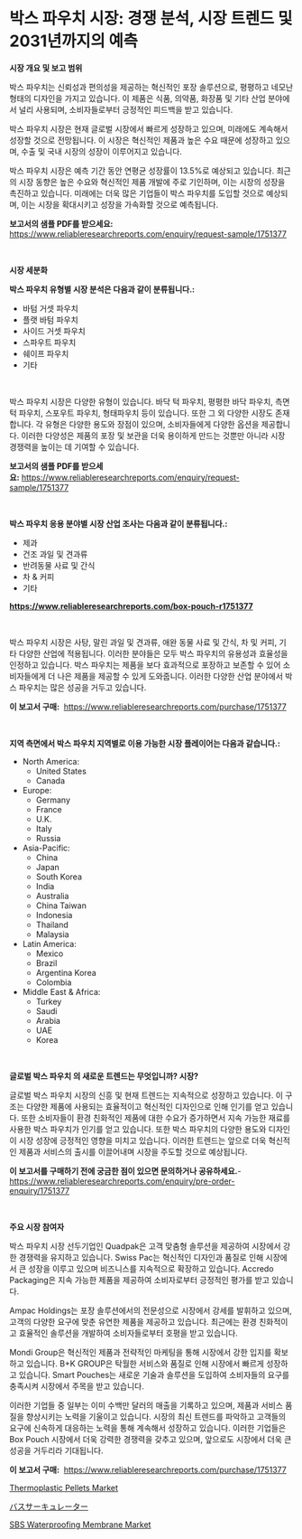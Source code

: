 <p><h1>박스 파우치 시장: 경쟁 분석, 시장 트렌드 및 2031년까지의 예측</h1></p><p><strong>시장 개요 및 보고 범위</strong></p>
<p><p>박스 파우치는 신뢰성과 편의성을 제공하는 혁신적인 포장 솔루션으로, 평평하고 네모난 형태의 디자인을 가지고 있습니다. 이 제품은 식품, 의약품, 화장품 및 기타 산업 분야에서 널리 사용되며, 소비자들로부터 긍정적인 피드백을 받고 있습니다.</p><p>박스 파우치 시장은 현재 글로벌 시장에서 빠르게 성장하고 있으며, 미래에도 계속해서 성장할 것으로 전망됩니다. 이 시장은 혁신적인 제품과 높은 수요 때문에 성장하고 있으며, 수출 및 국내 시장의 성장이 이루어지고 있습니다.</p><p>박스 파우치 시장은 예측 기간 동안 연평균 성장률이 13.5%로 예상되고 있습니다. 최근의 시장 동향은 높은 수요와 혁신적인 제품 개발에 주로 기인하며, 이는 시장의 성장을 촉진하고 있습니다. 미래에는 더욱 많은 기업들이 박스 파우치를 도입할 것으로 예상되며, 이는 시장을 확대시키고 성장을 가속화할 것으로 예측됩니다.</p></p>
<p><strong>보고서의 샘플 PDF를 받으세요:</strong> <a href="https://www.reliableresearchreports.com/enquiry/request-sample/1751377">https://www.reliableresearchreports.com/enquiry/request-sample/1751377</a></p>
<p>&nbsp;</p>
<p><strong>시장 세분화</strong></p>
<p><strong>박스 파우치 유형별 시장 분석은 다음과 같이 분류됩니다.:</strong></p>
<p><ul><li>바텀 거셋 파우치</li><li>플랫 바텀 파우치</li><li>사이드 거셋 파우치</li><li>스파우트 파우치</li><li>쉐이프 파우치</li><li>기타</li></ul></p>
<p>&nbsp;</p>
<p><p>박스 파우치 시장은 다양한 유형이 있습니다. 바닥 턱 파우치, 평평한 바닥 파우치, 측면 턱 파우치, 스포우트 파우치, 형태파우치 등이 있습니다. 또한 그 외 다양한 시장도 존재합니다. 각 유형은 다양한 용도와 장점이 있으며, 소비자들에게 다양한 옵션을 제공합니다. 이러한 다양성은 제품의 포장 및 보관을 더욱 용이하게 만드는 것뿐만 아니라 시장 경쟁력을 높이는 데 기여할 수 있습니다.</p></p>
<p><strong>보고서의 샘플 PDF를 받으세요:</strong>&nbsp;<a href="https://www.reliableresearchreports.com/enquiry/request-sample/1751377">https://www.reliableresearchreports.com/enquiry/request-sample/1751377</a></p>
<p>&nbsp;</p>
<p><strong> 박스 파우치 응용 분야별 시장 산업 조사는 다음과 같이 분류됩니다.:</strong></p>
<p><ul><li>제과</li><li>건조 과일 및 견과류</li><li>반려동물 사료 및 간식</li><li>차 & 커피</li><li>기타</li></ul></p>
<p><strong><a href="https://www.reliableresearchreports.com/box-pouch-r1751377">https://www.reliableresearchreports.com/box-pouch-r1751377</a></strong></p>
<p>&nbsp;</p>
<p><p>박스 파우치 시장은 사탕, 말린 과일 및 견과류, 애완 동물 사료 및 간식, 차 및 커피, 기타 다양한 산업에 적용됩니다. 이러한 분야들은 모두 박스 파우치의 유용성과 효율성을 인정하고 있습니다. 박스 파우치는 제품을 보다 효과적으로 포장하고 보존할 수 있어 소비자들에게 더 나은 제품을 제공할 수 있게 도와줍니다. 이러한 다양한 산업 분야에서 박스 파우치는 많은 성공을 거두고 있습니다.</p></p>
<p><strong>이 보고서 구매:</strong>&nbsp; <a href="https://www.reliableresearchreports.com/purchase/1751377">https://www.reliableresearchreports.com/purchase/1751377</a></p>
<p>&nbsp;</p>
<p><strong>지역 측면에서 박스 파우치 지역별로 이용 가능한 시장 플레이어는 다음과 같습니다.:</strong></p>
<p><ul>
    <li>
        North America:
        <ul>
            <li>United States</li>
            <li>Canada</li>
        </ul>
    </li>
    <li>
        Europe:
        <ul>
            <li>Germany</li>
            <li>France</li>
            <li>U.K.</li>
            <li>Italy</li>
            <li>Russia</li>
        </ul>
    </li>
    <li>
        Asia-Pacific:
        <ul>
            <li>China</li>
            <li>Japan</li>
            <li>South Korea</li>
            <li>India</li>
            <li>Australia</li>
            <li>China Taiwan</li>
            <li>Indonesia</li>
            <li>Thailand</li>
            <li>Malaysia</li>
        </ul>
    </li>
    <li>
        Latin America:
        <ul>
            <li>Mexico</li>
            <li>Brazil</li>
            <li>Argentina Korea</li>
            <li>Colombia</li>
        </ul>
    </li>
    <li>
        Middle East & Africa:
        <ul>
            <li>Turkey</li>
            <li>Saudi</li>
            <li>Arabia</li>
            <li>UAE</li>
            <li>Korea</li>
        </ul>
    </li>
    </ul></p>
<p>&nbsp;</p>
<p><strong>글로벌 박스 파우치 의 새로운 트렌드는 무엇입니까? 시장?</strong></p>
<p><p>글로벌 박스 파우치 시장의 신흥 및 현재 트렌드는 지속적으로 성장하고 있습니다. 이 구조는 다양한 제품에 사용되는 효율적이고 혁신적인 디자인으로 인해 인기를 얻고 있습니다. 또한 소비자들이 환경 친화적인 제품에 대한 수요가 증가하면서 지속 가능한 재료를 사용한 박스 파우치가 인기를 얻고 있습니다. 또한 박스 파우치의 다양한 용도와 디자인이 시장 성장에 긍정적인 영향을 미치고 있습니다. 이러한 트렌드는 앞으로 더욱 혁신적인 제품과 서비스의 출시를 이끌어내며 시장을 주도할 것으로 예상됩니다.</p></p>
<p><strong>이 보고서를 구매하기 전에 궁금한 점이 있으면 문의하거나 공유하세요.</strong>- <a href="https://www.reliableresearchreports.com/enquiry/pre-order-enquiry/1751377">https://www.reliableresearchreports.com/enquiry/pre-order-enquiry/1751377</a></p>
<p>&nbsp;</p>
<p><strong>주요 시장 참여자</strong></p>
<p><p>박스 파우치 시장 선두기업인 Quadpak은 고객 맞춤형 솔루션을 제공하여 시장에서 강한 경쟁력을 유지하고 있습니다. Swiss Pac는 혁신적인 디자인과 품질로 인해 시장에서 큰 성장을 이루고 있으며 비즈니스를 지속적으로 확장하고 있습니다. Accredo Packaging은 지속 가능한 제품을 제공하여 소비자로부터 긍정적인 평가를 받고 있습니다.</p><p>Ampac Holdings는 포장 솔루션에서의 전문성으로 시장에서 강세를 발휘하고 있으며, 고객의 다양한 요구에 맞춘 유연한 제품을 제공하고 있습니다. 최근에는 환경 친화적이고 효율적인 솔루션을 개발하여 소비자들로부터 호평을 받고 있습니다.</p><p>Mondi Group은 혁신적인 제품과 전략적인 마케팅을 통해 시장에서 강한 입지를 확보하고 있습니다. B+K GROUP은 탁월한 서비스와 품질로 인해 시장에서 빠르게 성장하고 있습니다. Smart Pouches는 새로운 기술과 솔루션을 도입하여 소비자들의 요구를 충족시켜 시장에서 주목을 받고 있습니다.</p><p>이러한 기업들 중 일부는 이미 수백만 달러의 매출을 기록하고 있으며, 제품과 서비스 품질을 향상시키는 노력을 기울이고 있습니다. 시장의 최신 트렌드를 파악하고 고객들의 요구에 신속하게 대응하는 노력을 통해 계속해서 성장하고 있습니다. 이러한 기업들은 Box Pouch 시장에서 더욱 강력한 경쟁력을 갖추고 있으며, 앞으로도 시장에서 더욱 큰 성공을 거두리라 기대됩니다.</p></p>
<p><strong>이 보고서 구매:</strong>&nbsp;&nbsp;<a href="https://www.reliableresearchreports.com/purchase/1751377">https://www.reliableresearchreports.com/purchase/1751377</a></p>
<p><p><a href="https://www.linkedin.com/pulse/thermoplastic-pellets-market-comprehensive-report-its-share-mbqoe?trackingId=8x44GUqj7zoonzzpURub5A%3D%3D">Thermoplastic Pellets Market</a></p><p><a href="https://github.com/zoetazuur/Market-Research-Report-List-1/blob/main/665434825578.md">バスサーキュレーター</a></p><p><a href="https://www.linkedin.com/pulse/sbs-waterproofing-membrane-market-offer-valuable-insights-size-uut8e?trackingId=k4HyeUW1nfqloE67bpermQ%3D%3D">SBS Waterproofing Membrane Market</a></p></p>